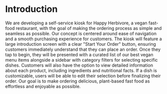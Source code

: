 # Introduction

We are developing a self-service kiosk for Happy Herbivore, a vegan fast-food restaurant, with the goal of making the ordering process as simple and seamless as possible. Our concept is centered around ease of navigation and a smooth purchasing experience for customers.
The kiosk will feature a large introduction screen with a clear "Start Your Order" button, ensuring customers immediately understand that they can place an order. Once they tap to begin, they will be presented with a curated list of our best vegan menu items alongside a sidebar with category filters for selecting specific dishes.
Customers will also have the option to view detailed information about each product, including ingredients and nutritional facts. If a dish is customizable, users will be able to edit their selection before finalizing their order. Our goal is to make ordering delicious, plant-based fast food as effortless and enjoyable as possible.
